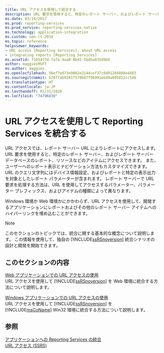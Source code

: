 ```yaml
---
title: URL アクセスを使用して統合する
description: URL 要求を使用すると、特定のレポート サーバー、およびレポート サーバー データベースのレポート、リソースなどのアイテムにアクセスできます。
ms.date: 03/14/2017
ms.prod: reporting-services
ms.prod_service: reporting-services-native
ms.technology: application-integration
ms.custom: seo-lt-2019
ms.topic: reference
helpviewer_keywords:
- URL access [Reporting Services], about URL access
- integrating reports [Reporting Services]
ms.assetid: f1014f7d-fafa-4aa8-8bd2-5bdba835d9b6
author: maggiesMSFT
ms.author: maggies
ms.openlocfilehash: 56ef7e673e9002e2144cef37c6d01284888ed483
ms.sourcegitcommit: b78f7ab9281f570b87f96991ebd9a095812cc546
ms.translationtype: HT
ms.contentlocale: ja-JP
ms.lasthandoff: 01/31/2020
ms.locfileid: "74796830"
---
```

# <a name="integrate-reporting-services-using-url-access"></a>URL アクセスを使用して Reporting Services を統合する
  URL アクセスでは、レポート サーバー URL によりレポートにアクセスします。 URL 要求を使用すると、特定のレポート サーバー、およびレポート サーバー データベースのレポート、リソースなどのアイテムにアクセスできます。 また、ユーザーへのレポート表示とナビゲーション方法もカスタマイズできます。 URL のクエリ文字列にはデバイス情報設定、およびレポートと特定の表示出力を対象としたレポート パラメーターが含まれます。 レポート サーバーで URL 要求を処理する方法は、URL を使用してアクセスするパラメーター、パラメーター プレフィックス、およびアイテムの種類によって異なります。  
  
 Windows 環境か Web 環境かにかかわらず、URL アクセスを使用して、開発するアプリケーションにレポートおよびその他のレポート サーバー アイテムへのハイパーリンクを埋め込むことができます。  
  
> [!NOTE]  
>  このセクションのトピックでは、統合に関する基本的な概念について説明します。 この情報を使用して、独自の [!INCLUDE[ssRSnoversion](../../includes/ssrsnoversion-md.md)] 統合シナリオの設計と開発を開始できます。  
  
## <a name="in-this-section"></a>このセクションの内容  
 [Web アプリケーションでの URL アクセスの使用](../../reporting-services/application-integration/integrating-reporting-services-using-url-access-web-application.md)  
 URL アクセスを使用して [!INCLUDE[ssRSnoversion](../../includes/ssrsnoversion-md.md)] を Web 環境に統合する方法について説明します。  
  
 [Windows アプリケーションでの URL アクセスの使用](../../reporting-services/application-integration/integrating-reporting-services-using-url-access-windows-application.md)  
 URL アクセスを使用して [!INCLUDE[ssRSnoversion](../../includes/ssrsnoversion-md.md)] を [!INCLUDE[msCoName](../../includes/msconame-md.md)] Win32 環境に統合する方法について説明します。  
  
## <a name="see-also"></a>参照  
 [アプリケーションへの Reporting Services の統合](../../reporting-services/application-integration/integrating-reporting-services-into-applications.md)   
 [URL アクセス &#40;SSRS&#41;](../../reporting-services/url-access-ssrs.md)  
  
  
